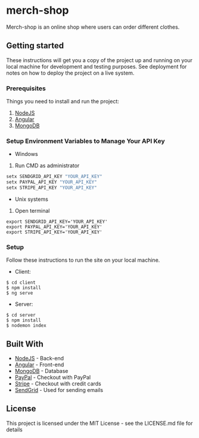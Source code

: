 # merch-shop

Merch-shop is an online shop where users can order different clothes.

## Getting started

These instructions will get you a copy of the project up and running on your local machine for development and testing purposes. 
See deployment for notes on how to deploy the project on a live system.

### Prerequisites

Things you need to install and run the project:

1. [NodeJS](https://nodejs.org/en/)
2. [Angular](https://angular.io)
3. [MongoDB](https://www.mongodb.com)

### Setup Environment Variables to Manage Your API Key

- Windows
1. Run CMD as administrator

```cmd
setx SENDGRID_API_KEY "YOUR_API_KEY"
setx PAYPAL_API_KEY "YOUR_API_KEY"
setx STRIPE_API_KEY "YOUR_API_KEY"
```

- Unix systems
1. Open terminal

```shell
export SENDGRID_API_KEY='YOUR_API_KEY'
export PAYPAL_API_KEY='YOUR_API_KEY'
export STRIPE_API_KEY='YOUR_API_KEY'
```

### Setup

Follow these instructions to run the site on your local machine.

- Client:
```shell
$ cd client
$ npm install
$ ng serve
```

- Server:
```shell
$ cd server
$ npm install
$ nodemon index
```

## Built With

- [NodeJS](https://nodejs.org/en/) - Back-end
- [Angular](https://angular.io) - Front-end
- [MongoDB](https://www.mongodb.com) - Database
- [PayPal](https://developer.paypal.com) - Checkout with PayPal
- [Stripe](https://stripe.com) - Checkout with credit cards
- [SendGrid](https://sendgrid.com) - Used for sending emails

## License

This project is licensed under the MIT License - see the LICENSE.md file for details
